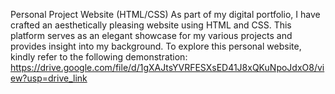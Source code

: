 Personal Project Website (HTML/CSS) As part of my digital portfolio, I have crafted an aesthetically pleasing website using HTML and CSS. This platform serves as an elegant showcase for my various projects and provides insight into my background. To explore this personal website, kindly refer to the following demonstration: https://drive.google.com/file/d/1gXAJtsYVRFESXsED41J8xQKuNpoJdxO8/view?usp=drive_link
